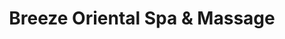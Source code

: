 ---
title: "Breeze Oriental Spa & Massage"
url: /taguig/breeze-oriental-spa-and-massage/
shop: massage
---